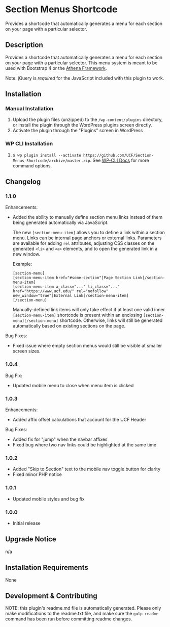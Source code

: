 # Section Menus Shortcode #

Provides a shortcode that automatically generates a menu for each section on your page with a particular selector.


## Description ##

Provides a shortcode that automatically generates a menu for each section on your page with a particular selector. This menu system is meant to be used with Bootstrap 4 or the [Athena Framework](https://ucf.github.io/Athena-Framework/).

Note: jQuery is *required* for the JavaScript included with this plugin to work.

## Installation ##

### Manual Installation ###
1. Upload the plugin files (unzipped) to the `/wp-content/plugins` directory, or install the plugin through the WordPress plugins screen directly.
2. Activate the plugin through the "Plugins" screen in WordPress

### WP CLI Installation ###
1. `$ wp plugin install --activate https://github.com/UCF/Section-Menus-Shortcode/archive/master.zip`.  See [WP-CLI Docs](http://wp-cli.org/commands/plugin/install/) for more command options.


## Changelog ##

### 1.1.0 ###
Enhancements:
* Added the ability to manually define section menu links instead of them being generated automatically via JavaScript.

  The new `[section-menu-item]` allows you to define a link within a section menu.  Links can be internal page anchors or external links.  Parameters are available for adding `rel` attributes, adjusting CSS classes on the generated `<li>` and `<a>` elements, and to open the generated link in a new window.

  Example:

  ```
  [section-menu]
  [section-menu-item href="#some-section"]Page Section Link[/section-menu-item]
  [section-menu-item a_class="..." li_class="..." href="https://www.ucf.edu/" rel="nofollow" new_window="true"]External Link[/section-menu-item]
  [/section-menu]
  ```

  Manually-defined link items will only take effect if at least one valid inner `[section-menu-item]` shortcode is present within an enclosing `[section-menu][/section-menu]` shortcode.  Otherwise, links will still be generated automatically based on existing sections on the page.

Bug Fixes:
* Fixed issue where empty section menus would still be visible at smaller screen sizes.

### 1.0.4 ###
Bug Fix:
* Updated mobile menu to close when menu item is clicked

### 1.0.3 ###
Enhancements:
* Added affix offset calculations that account for the UCF Header

Bug Fixes:
* Added fix for "jump" when the navbar affixes
* Fixed bug where two nav links could be highlighted at the same time

### 1.0.2 ###
* Added "Skip to Section" text to the mobile nav toggle button for clarity
* Fixed minor PHP notice

### 1.0.1 ###
* Updated mobile styles and bug fix

### 1.0.0 ###
* Initial release


## Upgrade Notice ##

n/a


## Installation Requirements ##

None


## Development & Contributing ##

NOTE: this plugin's readme.md file is automatically generated.  Please only make modifications to the readme.txt file, and make sure the `gulp readme` command has been run before committing readme changes.
